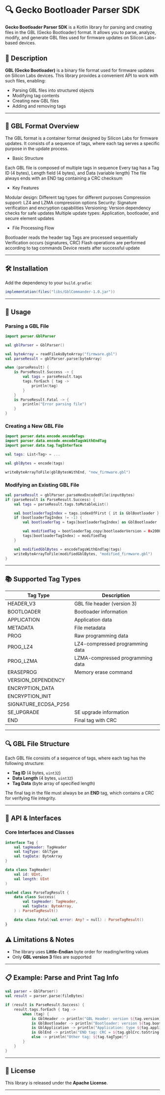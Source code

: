 
# 🔍 Gecko Bootloader Parser SDK

**Gecko Bootloader Parser SDK** is a Kotlin library for parsing and creating files in the GBL (Gecko Bootloader) format. It allows you to parse, analyze, modify, and generate GBL files used for firmware updates on Silicon Labs-based devices.

## 📝 Description

**GBL (Gecko Bootloader)** is a binary file format used for firmware updates on Silicon Labs devices. This library provides a convenient API to work with such files, enabling:

* Parsing GBL files into structured objects
* Modifying tag contents
* Creating new GBL files
* Adding and removing tags

---

## 📘 GBL Format Overview
The GBL format is a container format designed by Silicon Labs for firmware updates. It consists of a sequence of tags, where each tag serves a specific purpose in the update process.
* Basic Structure

Each GBL file is composed of multiple tags in sequence
Every tag has a Tag ID (4 bytes), Length field (4 bytes), and Data (variable length)
The file always ends with an END tag containing a CRC checksum

* Key Features

Modular design: Different tag types for different purposes
Compression support: LZ4 and LZMA compression options
Security: Signature verification and encryption capabilities
Versioning: Version dependency checks for safe updates
Multiple update types: Application, bootloader, and secure element updates

* File Processing Flow

Bootloader reads the header tag
Tags are processed sequentially
Verification occurs (signatures, CRC)
Flash operations are performed according to tag commands
Device resets after successful update

---

## 🛠️ Installation

Add the dependency to your `build.gradle`:

```groovy
implementation(files("libs/GblCommander-1.0.jar"))
```

---

## 🚀 Usage

### Parsing a GBL File

```kotlin
import parser.GblParser

val gblParser = GblParser()

val byteArray = readFileAsByteArray("firmware.gbl")
val parseResult = gblParser.parse(byteArray)

when (parseResult) {
    is ParseResult.Success -> {
        val tags = parseResult.tags
        tags.forEach { tag ->
            println(tag)
        }
    }
    is ParseResult.Fatal -> {
        println("Error parsing file")
    }
}
```

### Creating a New GBL File

```kotlin
import parser.data.encode.encodeTags
import parser.data.encode.encodeTagsWithEndTag
import parser.data.tag.TagInterface

val tags: List<Tag> = ...

val gblBytes = encode(tags)

writeByteArrayToFile(gblBytesWithEnd, "new_firmware.gbl")
```

### Modifying an Existing GBL File

```kotlin
val parseResult = gblParser.parseHexEncodedFile(inputBytes)
if (parseResult is ParseResult.Success) {
    val tags = parseResult.tags.toMutableList()

    val bootloaderTagIndex = tags.indexOfFirst { it is GblBootloader }
    if (bootloaderTagIndex != -1) {
        val bootloaderTag = tags[bootloaderTagIndex] as GblBootloader

        val modifiedTag = bootloaderTag.copy(bootloaderVersion = 0x20000u)
        tags[bootloaderTagIndex] = modifiedTag
    }

    val modifiedGblBytes = encodeTagsWithEndTag(tags)
    writeByteArrayToFile(modifiedGblBytes, "modified_firmware.gbl")
}
```

---

## 📚 Supported Tag Types

| Tag Type             | Description                      |
|----------------------|----------------------------------|
| HEADER_V3            | GBL file header (version 3)      |
| BOOTLOADER           | Bootloader information           |
| APPLICATION          | Application data                 |
| METADATA             | File metadata                    |
| PROG                 | Raw programming data             |
| PROG_LZ4             | LZ4-compressed programming data  |
| PROG_LZMA            | LZMA-compressed programming data |
| ERASEPROG            | Memory erase command             |
| VERSION_DEPENDENCY   |                                  |
| ENCRYPTION_DATA      |                                  |
| ENCRYPTION_INIT      |                                  |
| SIGNATURE_ECDSA_P256 |                                  |
| SE_UPGRADE           | SE upgrade information           |
| END                  | Final tag with CRC               |


---

## 🔍 GBL File Structure

Each GBL file consists of a sequence of tags, where each tag has the following structure:

* **Tag ID** (4 bytes, `uint32`)
* **Data Length** (4 bytes, `uint32`)
* **Tag Data** (byte array of specified length)

The final tag in the file must always be an **END** tag, which contains a CRC for verifying file integrity.

---

## 🧩 API & Interfaces

### Core Interfaces and Classes

```kotlin
interface Tag {
    val tagHeader: TagHeader
    val tagType: GblType
    val tagData: ByteArray
}

data class TagHeader(
    val id: UInt,
    val length: UInt
)

sealed class ParseTagResult {
    data class Success(
        val tagHeader: TagHeader,
        val tagData: ByteArray,
    ) : ParseTagResult()

    data class Fatal(val error: Any? = null) : ParseTagResult()
}
```

## ⚠️ Limitations & Notes

* The library uses **Little-Endian** byte order for reading/writing values
* Only **GBL version 3** files are supported

---

## 📋 Example: Parse and Print Tag Info

```kotlin
val parser = GblParser()
val result = parser.parse(fileBytes)

if (result is ParseResult.Success) {
    result.tags.forEach { tag ->
        when (tag) {
            is GblHeader -> println("GBL Header: version ${tag.version}, type ${tag.gblType}")
            is GblBootloader -> println("Bootloader: version ${tag.bootloaderVersion}, address ${tag.address.toString(16)}")
            is GblApplication -> println("Application: type ${tag.applicationData.type}, version ${tag.applicationData.version}")
            is GblEnd -> println("END tag: CRC = ${tag.gblCrc.toString(16)}")
            else -> println("Other tag: ${tag.tagType}")
        }
    }
}
```

---

## 📜 License

This library is released under the **Apache License**.

---